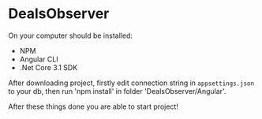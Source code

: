 # DealsObserver
On your computer should be installed:
- NPM
- Angular CLI
- .Net Core 3.1 SDK

After downloading project, firstly edit connection string in `appsettings.json` to your db, then run 'npm install' in folder 'DealsObserver/Angular'.

After these things done you are able to start project! 
